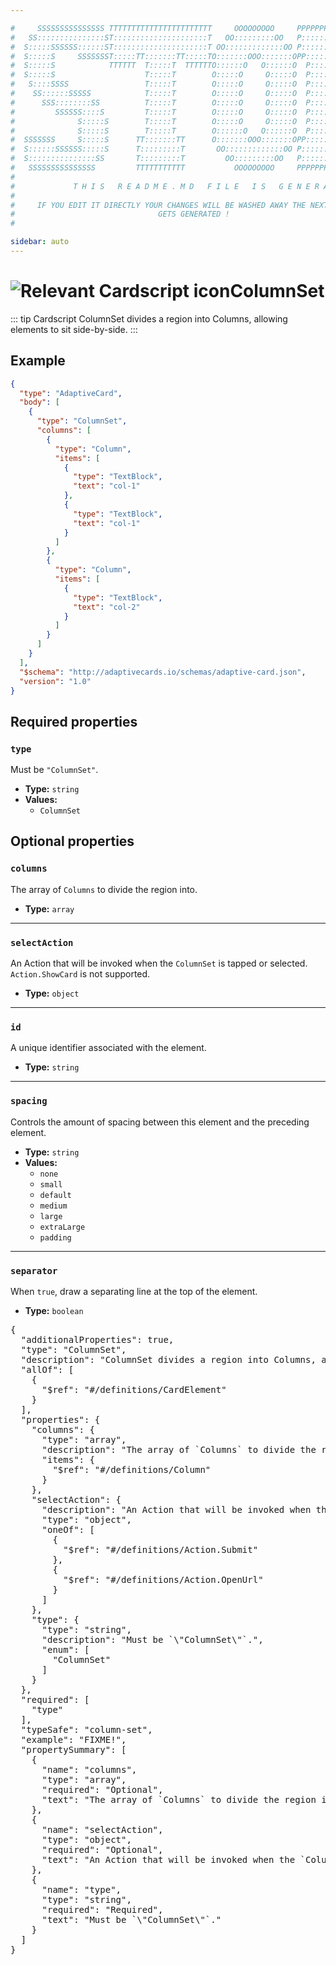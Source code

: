 ```yaml
---

#     SSSSSSSSSSSSSSS TTTTTTTTTTTTTTTTTTTTTTT     OOOOOOOOO     PPPPPPPPPPPPPPPPP    !!!  
#   SS:::::::::::::::ST:::::::::::::::::::::T   OO:::::::::OO   P::::::::::::::::P  !!:!! 
#  S:::::SSSSSS::::::ST:::::::::::::::::::::T OO:::::::::::::OO P::::::PPPPPP:::::P !:::! 
#  S:::::S     SSSSSSST:::::TT:::::::TT:::::TO:::::::OOO:::::::OPP:::::P     P:::::P!:::! 
#  S:::::S            TTTTTT  T:::::T  TTTTTTO::::::O   O::::::O  P::::P     P:::::P!:::! 
#  S:::::S                    T:::::T        O:::::O     O:::::O  P::::P     P:::::P!:::! 
#   S::::SSSS                 T:::::T        O:::::O     O:::::O  P::::PPPPPP:::::P !:::! 
#    SS::::::SSSSS            T:::::T        O:::::O     O:::::O  P:::::::::::::PP  !:::! 
#      SSS::::::::SS          T:::::T        O:::::O     O:::::O  P::::PPPPPPPPP    !:::! 
#         SSSSSS::::S         T:::::T        O:::::O     O:::::O  P::::P            !:::! 
#              S:::::S        T:::::T        O:::::O     O:::::O  P::::P            !!:!! 
#              S:::::S        T:::::T        O::::::O   O::::::O  P::::P             !!!   
#  SSSSSSS     S:::::S      TT:::::::TT      O:::::::OOO:::::::OPP::::::PP                 
#  S::::::SSSSSS:::::S      T:::::::::T       OO:::::::::::::OO P::::::::P           !!!  
#  S:::::::::::::::SS       T:::::::::T         OO:::::::::OO   P::::::::P          !!:!! 
#   SSSSSSSSSSSSSSS         TTTTTTTTTTT           OOOOOOOOO     PPPPPPPPPP           !!!  
#                                                                                          
#             T H I S   R E A D M E . M D   F I L E   I S   G E N E R A T E D !           
#                                                                                         
#     IF YOU EDIT IT DIRECTLY YOUR CHANGES WILL BE WASHED AWAY THE NEXT TIME THIS FILE  
#                                GETS GENERATED !
#                                                                                         

sidebar: auto
---
```


# <img class="header-prefix-icon" :src="$withBase('/cardscript-assets/icons/24dp/column-set.svg')" alt="Relevant Cardscript icon">ColumnSet

::: tip Cardscript
ColumnSet divides a region into Columns, allowing elements to sit side-by-side.
:::

## Example

``` json
{
  "type": "AdaptiveCard",
  "body": [
    {
      "type": "ColumnSet",
      "columns": [
        {
          "type": "Column",
          "items": [
            {
              "type": "TextBlock",
              "text": "col-1"
            },
            {
              "type": "TextBlock",
              "text": "col-1"
            }
          ]
        },
        {
          "type": "Column",
          "items": [
            {
              "type": "TextBlock",
              "text": "col-2"
            }
          ]
        }
      ]
    }
  ],
  "$schema": "http://adaptivecards.io/schemas/adaptive-card.json",
  "version": "1.0"
}
```

## Required properties

### `type`

Must be `"ColumnSet"`.

* **Type:** `string`
* **Values:**
  * `ColumnSet`

## Optional properties

### `columns`

The array of `Columns` to divide the region into.

* **Type:** `array`

----

### `selectAction`

An Action that will be invoked when the `ColumnSet` is tapped or selected. `Action.ShowCard` is not supported.

* **Type:** `object`

----

### `id`

A unique identifier associated with the element.

* **Type:** `string`

----

### `spacing`

Controls the amount of spacing between this element and the preceding element.

* **Type:** `string`
* **Values:**
  * `none`
  * `small`
  * `default`
  * `medium`
  * `large`
  * `extraLarge`
  * `padding`

----

### `separator`

When `true`, draw a separating line at the top of the element.

* **Type:** `boolean`



<pre>
{
  "additionalProperties": true,
  "type": "ColumnSet",
  "description": "ColumnSet divides a region into Columns, allowing elements to sit side-by-side.",
  "allOf": [
    {
      "$ref": "#/definitions/CardElement"
    }
  ],
  "properties": {
    "columns": {
      "type": "array",
      "description": "The array of `Columns` to divide the region into.",
      "items": {
        "$ref": "#/definitions/Column"
      }
    },
    "selectAction": {
      "description": "An Action that will be invoked when the `ColumnSet` is tapped or selected. `Action.ShowCard` is not supported.",
      "type": "object",
      "oneOf": [
        {
          "$ref": "#/definitions/Action.Submit"
        },
        {
          "$ref": "#/definitions/Action.OpenUrl"
        }
      ]
    },
    "type": {
      "type": "string",
      "description": "Must be `\"ColumnSet\"`.",
      "enum": [
        "ColumnSet"
      ]
    }
  },
  "required": [
    "type"
  ],
  "typeSafe": "column-set",
  "example": "FIXME!",
  "propertySummary": [
    {
      "name": "columns",
      "type": "array",
      "required": "Optional",
      "text": "The array of `Columns` to divide the region into."
    },
    {
      "name": "selectAction",
      "type": "object",
      "required": "Optional",
      "text": "An Action that will be invoked when the `ColumnSet` is tapped or selected. `Action.ShowCard` is not supported."
    },
    {
      "name": "type",
      "type": "string",
      "required": "Required",
      "text": "Must be `\"ColumnSet\"`."
    }
  ]
}
</pre>

